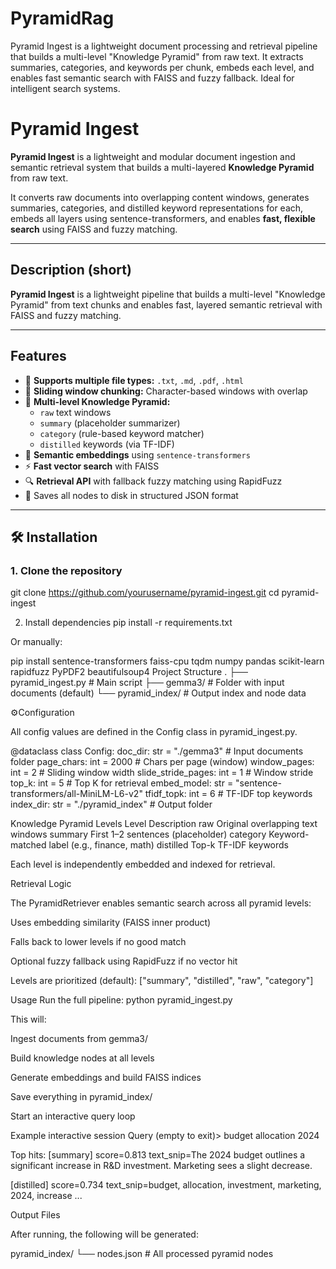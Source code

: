# PyramidRag
Pyramid Ingest is a lightweight document processing and retrieval pipeline that builds a multi-level "Knowledge Pyramid" from raw text. It extracts summaries, categories, and keywords per chunk, embeds each level, and enables fast semantic search with FAISS and fuzzy fallback. Ideal for intelligent search systems.


# Pyramid Ingest

**Pyramid Ingest** is a lightweight and modular document ingestion and semantic retrieval system that builds a multi-layered **Knowledge Pyramid** from raw text.

It converts raw documents into overlapping content windows, generates summaries, categories, and distilled keyword representations for each, embeds all layers using sentence-transformers, and enables **fast, flexible search** using FAISS and fuzzy matching.

---

## Description (short)

**Pyramid Ingest** is a lightweight pipeline that builds a multi-level "Knowledge Pyramid" from text chunks and enables fast, layered semantic retrieval with FAISS and fuzzy matching.

---

## Features

- 📄 **Supports multiple file types:** `.txt`, `.md`, `.pdf`, `.html`
- 🔁 **Sliding window chunking:** Character-based windows with overlap
- 🧱 **Multi-level Knowledge Pyramid:**
  - `raw` text windows
  - `summary` (placeholder summarizer)
  - `category` (rule-based keyword matcher)
  - `distilled` keywords (via TF-IDF)
- 🧠 **Semantic embeddings** using `sentence-transformers`
- ⚡ **Fast vector search** with FAISS
- 🔍 **Retrieval API** with fallback fuzzy matching using RapidFuzz
- 💾 Saves all nodes to disk in structured JSON format

---

## 🛠 Installation

### 1. Clone the repository

git clone https://github.com/yourusername/pyramid-ingest.git
cd pyramid-ingest

2. Install dependencies
pip install -r requirements.txt


Or manually:

pip install sentence-transformers faiss-cpu tqdm numpy pandas scikit-learn rapidfuzz PyPDF2 beautifulsoup4
Project Structure
.
├── pyramid_ingest.py         # Main script
├── gemma3/                   # Folder with input documents (default)
└── pyramid_index/            # Output index and node data

⚙Configuration

All config values are defined in the Config class in pyramid_ingest.py.

@dataclass
class Config:
    doc_dir: str = "./gemma3"               # Input documents folder
    page_chars: int = 2000                  # Chars per page (window)
    window_pages: int = 2                   # Sliding window width
    slide_stride_pages: int = 1             # Window stride
    top_k: int = 5                          # Top K for retrieval
    embed_model: str = "sentence-transformers/all-MiniLM-L6-v2"
    tfidf_topk: int = 6                     # TF-IDF top keywords
    index_dir: str = "./pyramid_index"      # Output folder

Knowledge Pyramid Levels
Level	Description
raw	Original overlapping text windows
summary	First 1–2 sentences (placeholder)
category	Keyword-matched label (e.g., finance, math)
distilled	Top-k TF-IDF keywords

Each level is independently embedded and indexed for retrieval.

Retrieval Logic

The PyramidRetriever enables semantic search across all pyramid levels:

Uses embedding similarity (FAISS inner product)

Falls back to lower levels if no good match

Optional fuzzy fallback using RapidFuzz if no vector hit

Levels are prioritized (default): ["summary", "distilled", "raw", "category"]

Usage
Run the full pipeline:
python pyramid_ingest.py


This will:

Ingest documents from gemma3/

Build knowledge nodes at all levels

Generate embeddings and build FAISS indices

Save everything in pyramid_index/

Start an interactive query loop

Example interactive session
Query (empty to exit)> budget allocation 2024

Top hits:
[summary] score=0.813 text_snip=The 2024 budget outlines a significant increase in R&D investment. Marketing sees a slight decrease.

[distilled] score=0.734 text_snip=budget, allocation, investment, marketing, 2024, increase
...

Output Files

After running, the following will be generated:

pyramid_index/
└── nodes.json         # All processed pyramid nodes

